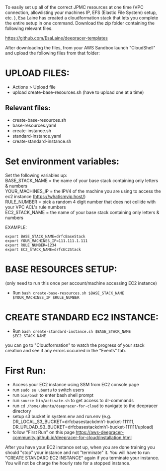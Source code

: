 
To easily set up all of the correct JPMC resources at one time (VPC connection, allowlisting your machines IP, EFS (Elastic File System) setup, etc. ), Esa Laine has created a cloudformation stack that lets you complete the entire setup in one command.  Download the zip folder containing the following relevant files.

https://github.com/EsaLaine/deepracer-templates

After downloading the files, from your AWS Sandbox launch "CloudShell" and upload the following files from that folder:

# UPLOAD FILES:
- Actions > Upload file
- upload create-base-resources.sh (have to upload one at a time)

## Relevant files:
- create-base-resources.sh
- base-resources.yaml
- create-instance.sh
- standard-instance.yaml 
- create-standard-instance.sh

# Set environment variables:
Set the following variables up:  
BASE_STACK_NAME = the name of your base stack containing only letters & numbers  
YOUR_MACHINES_IP = the IPV4 of the machine you are using to access the ec2 instance (https://whatismyip.host/)   
RULE_NUMBER = pick a random 4 digit number that does not collide with your VPC ACL's rule numbers  
EC2_STACK_NAME = the name of your base stack containing only letters & numbers 

EXAMPLE:
```
export BASE_STACK_NAME=drfcBaseStack
export YOUR_MACHINES_IP=111.111.1.111
export RULE_NUMBER=1234
export EC2_STACK_NAME=drfcEC2Stack
```


# BASE RESOURCES SETUP:
(only need to run this once per account/machine accessing EC2 instance)
- Run ```bash create-base-resources.sh $BASE_STACK_NAME $YOUR_MACHINES_IP $RULE_NUMBER```


# CREATE STANDARD EC2 INSTANCE:
- Run ```bash create-standard-instance.sh $BASE_STACK_NAME $EC2_STACK_NAME```

you can go to "Cloudformation" to watch the progress of your stack creation and see if any errors occurred in the "Events" tab.

# First Run:
- Access your EC2 instance using SSM from EC2 console page
- run ```sudo su ubuntu``` to switch users
- run ```bin/bash``` to enter bash shell prompt
- run ```source bin/activate.sh``` to get access to dr-commands
- run ```cd /home/ubuntu/deepracer-for-cloud``` to navigate to the deepracer directory
- setup s3 bucket in system.env and run.env (e.g. DR_LOCAL_S3_BUCKET=drfcbasestackdmh1-bucket-111111, DR_UPLOAD_S3_BUCKET=drfcbasestackdmh1-bucket-111111/upload)
- follow “First Run” on this page https://aws-deepracer-community.github.io/deepracer-for-cloud/installation.html 

After you have your EC2 instance set up, when you are done training you should "stop" your instance and not "terminate" it. You will have to run "CREATE STANDARD EC2 INSTANCE" again if you terminate your instance. You will not be charge the hourly rate for a stopped instance.

